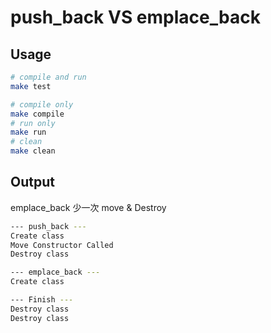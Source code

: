 # push_back VS emplace_back

## Usage

```bash
# compile and run
make test

# compile only
make compile
# run only
make run
# clean
make clean
```

## Output

emplace_back 少一次 move & Destroy

```bash
--- push_back ---
Create class
Move Constructor Called
Destroy class

--- emplace_back ---
Create class

--- Finish ---
Destroy class
Destroy class
```
